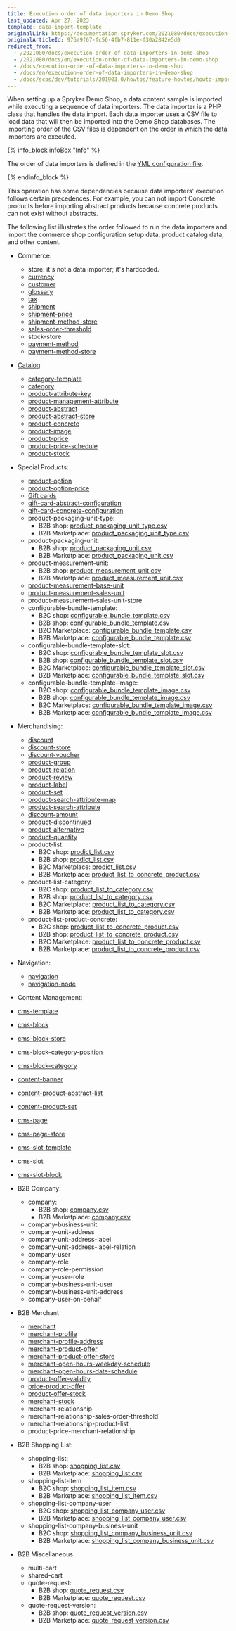 ```yaml
---
title: Execution order of data importers in Demo Shop
last_updated: Apr 27, 2023
template: data-import-template
originalLink: https://documentation.spryker.com/2021080/docs/execution-order-of-data-importers-in-demo-shop
originalArticleId: 976a9f67-fc56-4fb7-811e-f30a2842e5d0
redirect_from:
  - /2021080/docs/execution-order-of-data-importers-in-demo-shop
  - /2021080/docs/en/execution-order-of-data-importers-in-demo-shop
  - /docs/execution-order-of-data-importers-in-demo-shop
  - /docs/en/execution-order-of-data-importers-in-demo-shop
  - /docs/scos/dev/tutorials/201903.0/howtos/feature-howtos/howto-import-merchants-and-merchant-relations.html
---
```


When setting up a Spryker Demo Shop, a data content sample is imported while executing a sequence of data importers. The data importer is a PHP class that handles the data import. Each data importer uses a CSV file to load data that will then be imported into the Demo Shop databases. The importing order of the CSV files is dependent on the order in which the data importers are executed.

{% info_block infoBox "Info" %}

The order of data importers is defined in the [YML configuration file](/docs/scos/dev/data-import/{{page.version}}/importing-data-with-a-configuration-file.html).

{% endinfo_block %}

This operation has some dependencies because data importers' execution follows certain precedences. For example, you can not import Concrete products before importing abstract products because concrete products can not exist without abstracts.

The following list illustrates the order followed to run the data importers and import the commerce shop configuration setup data, product catalog data, and other content.

* Commerce:
  * store: it's not a data importer; it's hardcoded.
  * [currency](/docs/pbc/all/price-management/{{page.version}}/base-shop/import-and-export-data/file-details-currency.csv.html)
  * [customer](/docs/pbc/all/customer-relationship-management/{{page.version}}/file-details-customer.csv.html)
  * [glossary](/docs/scos/dev/data-import/{{page.version}}/data-import-categories/commerce-setup/file-details-glossary.csv.html)
  * [tax](/docs/pbc/all/tax-management/{{page.version}}/base-shop/import-and-export-data/import-tax-sets.html)
  * [shipment](/docs/pbc/all/carrier-management/{{page.version}}/base-shop/import-and-export-data/file-details-shipment.csv.html)
  * [shipment-price](/docs/pbc/all/carrier-management/{{page.version}}/base-shop/import-and-export-data/file-details-shipment-price.csv.html)
  * [shipment-method-store](/docs/pbc/all/carrier-management/{{page.version}}/base-shop/import-and-export-data/file-details-shipment-method-store.csv.html)
  * [sales-order-threshold](/docs/pbc/all/cart-and-checkout/{{page.version}}/base-shop/import-and-export-data/file-details-sales-order-threshold.csv.html)
  * stock-store
  * [payment-method](/docs/scos/dev/data-import/{{page.version}}/data-import-categories/commerce-setup/file-details-payment-method.csv.html)
  * [payment-method-store](/docs/scos/dev/data-import/{{page.version}}/data-import-categories/commerce-setup/file-details-payment-method-store.csv.html)

* [Catalog](/docs/pbc/all/product-information-management/{{page.version}}/base-shop/import-and-export-data/import-product-catalog-data.html):
  * [category-template](/docs/pbc/all/product-information-management/{{page.version}}/base-shop/import-and-export-data/categories-data-import/file-details-category-template.csv.html)
  * [category](/docs/pbc/all/product-information-management/{{page.version}}/base-shop/import-and-export-data/categories-data-import/file-details-category.csv.html)
  * [product-attribute-key](/docs/pbc/all/product-information-management/{{page.version}}/base-shop/import-and-export-data/products-data-import/file-details-product-attribute-key.csv.html)
  * [product-management-attribute](/docs/pbc/all/product-information-management/{{page.version}}/base-shop/import-and-export-data/products-data-import/file-details-product-management-attribute.csv.html)
  * [product-abstract](/docs/pbc/all/product-information-management/{{page.version}}/base-shop/import-and-export-data/products-data-import/file-details-product-abstract.csv.html)
  * [product-abstract-store](/docs/pbc/all/product-information-management/{{page.version}}/base-shop/import-and-export-data/products-data-import/file-details-product-abstract-store.csv.html)
  * [product-concrete](/docs/pbc/all/product-information-management/{{page.version}}/base-shop/import-and-export-data/products-data-import/file-details-product-concrete.csv.html)
  * [product-image](/docs/pbc/all/product-information-management/{{page.version}}/base-shop/import-and-export-data/products-data-import/file-details-product-image.csv.html)
  * [product-price](/docs/pbc/all/price-management/{{page.version}}/base-shop/import-and-export-data/file-details-product-price.csv.html)
  * [product-price-schedule](/docs/pbc/all/price-management/{{page.version}}/base-shop/import-and-export-data/file-details-product-price-schedule.csv.html)
  * [product-stock](/docs/pbc/all/warehouse-management-system/{{page.version}}/base-shop/import-data/file-details-product-stock.csv.html)
* Special Products:
  * [product-option](/docs/pbc/all/product-information-management/{{page.version}}/base-shop/import-and-export-data/product-options/file-details-product-option.csv.html)
  * [product-option-price](/docs/pbc/all/product-information-management/{{page.version}}/base-shop/import-and-export-data/product-options/file-details-product-option-price.csv.html)
  * [Gift cards](https://docs.spryker.com/docs/pbc/all/gift-cards/202212.0/import-and-export-data/import-of-gift-cards.html)
  * [gift-card-abstract-configuration](/docs/pbc/all/gift-cards/{{page.version}}/import-and-export-data/file-details-gift-card-abstract-configuration.csv.html)
  * [gift-card-concrete-configuration](/docs/pbc/all/gift-cards/{{page.version}}/import-and-export-data/file-details-gift-card-concrete-configuration.csv.html)
  * product-packaging-unit-type:
    * B2B shop: [product_packaging_unit_type.csv](https://github.com/spryker-shop/b2b-demo-shop/blob/master/data/import/common/common/product_packaging_unit_type.csv)
    * B2B Marketplace: [product_packaging_unit_type.csv](https://github.com/spryker-shop/b2b-demo-marketplace/blob/master/data/import/common/common/product_packaging_unit_type.csv)
  * product-packaging-unit:
    * B2B shop: [product_packaging_unit.csv](https://github.com/spryker-shop/b2b-demo-shop/blob/master/data/import/common/common/product_packaging_unit.csv)
    * B2B Marketplace: [product_packaging_unit.csv](https://github.com/spryker-shop/b2b-demo-marketplace/blob/master/data/import/common/common/product_packaging_unit.csv)
  * product-measurement-unit:
    * B2B shop: [product_measurement_unit.csv](https://github.com/spryker-shop/b2b-demo-shop/blob/master/data/import/common/common/product_measurement_unit.csv)
    * B2B Marketplace: [product_measurement_unit.csv](https://github.com/spryker-shop/b2b-demo-marketplace/blob/master/data/import/common/common/product_measurement_unit.csv)
  * [product-measurement-base-unit](https://github.com/spryker-shop/b2b-demo-marketplace/blob/master/data/import/common/common/product_measurement_base_unit.csv)
  * [product-measurement-sales-unit](https://github.com/spryker-shop/b2b-demo-marketplace/blob/master/data/import/common/common/product_measurement_sales_unit.csv)
  * product-measurement-sales-unit-store
  * configurable-bundle-template:
    * B2C shop: [configurable_bundle_template.csv](https://github.com/spryker-shop/b2c-demo-shop/blob/master/data/import/common/common/configurable_bundle_template.csv)
    * B2B shop: [configurable_bundle_template.csv](https://github.com/spryker-shop/b2b-demo-shop/blob/master/data/import/common/common/configurable_bundle_template.csv)
    * B2C Marketplace: [configurable_bundle_template.csv](https://github.com/spryker-shop/b2c-demo-marketplace/blob/master/data/import/common/common/configurable_bundle_template.csv)
    * B2B Marketplace: [configurable_bundle_template.csv](https://github.com/spryker-shop/b2b-demo-marketplace/blob/master/data/import/common/common/configurable_bundle_template.csv)
  * configurable-bundle-template-slot:
    * B2C shop: [configurable_bundle_template_slot.csv](https://github.com/spryker-shop/b2c-demo-shop/blob/master/data/import/common/common/configurable_bundle_template_slot.csv)
    * B2B shop: [configurable_bundle_template_slot.csv](https://github.com/spryker-shop/b2b-demo-shop/blob/master/data/import/common/common/configurable_bundle_template_slot.csv)
    * B2C Marketplace: [configurable_bundle_template_slot.csv](https://github.com/spryker-shop/b2c-demo-marketplace/blob/master/data/import/common/common/configurable_bundle_template_slot.csv)
    * B2B Marketplace: [configurable_bundle_template_slot.csv](https://github.com/spryker-shop/b2b-demo-marketplace/blob/master/data/import/common/common/configurable_bundle_template_slot.csv)
  * configurable-bundle-template-image:
    * B2C shop: [configurable_bundle_template_image.csv](https://github.com/spryker-shop/b2c-demo-shop/blob/master/data/import/common/common/configurable_bundle_template_image.csv)
    * B2B shop: [configurable_bundle_template_image.csv](https://github.com/spryker-shop/b2b-demo-shop/blob/master/data/import/common/common/configurable_bundle_template_image)
    * B2C Marketplace: [configurable_bundle_template_image.csv](https://github.com/spryker-shop/b2c-demo-marketplace/blob/master/data/import/common/common/configurable_bundle_template_image.csv)
    * B2B Marketplace: [configurable_bundle_template_image.csv](https://github.com/spryker-shop/b2b-demo-marketplace/blob/master/data/import/common/common/configurable_bundle_template_image.csv)
* Merchandising:
  * [discount](/docs/pbc/all/discount-management/{{page.version}}/base-shop/import-and-export-data/file-details-discount.csv.html)
  * [discount-store](/docs/pbc/all/discount-management/{{page.version}}/base-shop/import-and-export-data/file-details-discount-store.csv.html)
  * [discount-voucher](/docs/pbc/all/discount-management/{{page.version}}/base-shop/import-and-export-data/file-details-discount-voucher.csv.html)
  * [product-group](/docs/pbc/all/product-information-management/{{page.version}}/base-shop/import-and-export-data/file-details-product-group.csv.html)
  * [product-relation](/docs/pbc/all/product-relationship-management/{{page.version}}/file-details-product-relation.csv.html)
  * [product-review](/docs/pbc/all/ratings-reviews/{{page.version}}/import-and-export-data/file-details-product-review.csv.html)
  * [product-label](/docs/pbc/all/product-information-management/{{page.version}}/base-shop/import-and-export-data/file-details-product-label.csv.html)
  * [product-set](/docs/pbc/all/content-management-system/{{page.version}}/import-and-export-data/file-details-product-set.csv.html)
  * [product-search-attribute-map](/docs/pbc/all/search/{{page.version}}/import-data/file-details-product-search-attribute-map.csv.html)
  * [product-search-attribute](/docs/pbc/all/search/{{page.version}}/import-data/file-details-product-search-attribute.csv.html)
  * [discount-amount](/docs/pbc/all/discount-management/{{page.version}}/base-shop/import-and-export-data/file-details-discount-amount.csv.html)
  * [product-discontinued](/docs/pbc/all/product-information-management/{{page.version}}/base-shop/import-and-export-data/file-details-product-discontinued.csv.html)
  * [product-alternative](/docs/pbc/all/product-information-management/{{page.version}}/base-shop/import-and-export-data/file-details-product-alternative.csv.html)
  * [product-quantity](/docs/pbc/all/cart-and-checkout/{{page.version}}/base-shop/import-and-export-data/file-details-product-quantity.csv.html)
  * product-list:
    * B2C shop: [prodict_list.csv](https://github.com/spryker-shop/b2c-demo-shop/blob/master/data/import/common/common/product_list.csv)
    * B2B shop: [prodict_list.csv](https://github.com/spryker-shop/b2b-demo-shop/blob/master/data/import/common/common/product_list.csv)
    * B2C Marketplace: [prodict_list.csv](https://github.com/spryker-shop/b2c-demo-marketplace/blob/master/data/import/common/common/product_list.csv)
    * B2B Marketplace: [product_list_to_concrete_product.csv](https://github.com/spryker-shop/b2b-demo-marketplace/blob/master/data/import/common/common/product_list_to_concrete_product.csv)
  * product-list-category:
    * B2C shop: [product_list_to_category.csv](https://github.com/spryker-shop/b2c-demo-shop/blob/master/data/import/common/common/product_list_to_category.csv)
    * B2B shop: [product_list_to_category.csv](https://github.com/spryker-shop/b2b-demo-shop/blob/master/data/import/common/common/product_list_to_category.csv)
    * B2C Marketplace: [product_list_to_category.csv](https://github.com/spryker-shop/b2c-demo-marketplace/blob/master/data/import/common/common/product_list_to_category.csv)
    * B2B Marketplace: [product_list_to_category.csv](https://github.com/spryker-shop/b2b-demo-marketplace/blob/master/data/import/common/common/product_list_to_category.csv)
  * product-list-product-concrete:
    * B2C shop: [product_list_to_concrete_product.csv](https://github.com/spryker-shop/b2c-demo-shop/blob/master/data/import/common/common/product_list_to_concrete_product.csv)
    * B2B shop: [product_list_to_concrete_product.csv](https://github.com/spryker-shop/b2b-demo-shop/blob/master/data/import/common/common/product_list_to_concrete_product.csv)
    * B2C Marketplace: [product_list_to_concrete_product.csv](https://github.com/spryker-shop/b2c-demo-marketplace/blob/master/data/import/common/common/product_list_to_concrete_product.csv)
    * B2B Marketplace: [product_list_to_concrete_product.csv](https://github.com/spryker-shop/b2b-demo-marketplace/blob/master/data/import/common/common/product_list_to_concrete_product.csv)
* Navigation:
  * [navigation](/docs/pbc/all/content-management-system/{{page.version}}/import-and-export-data/file-details-navigation.csv.html)
  * [navigation-node](/docs/pbc/all/content-management-system/{{page.version}}/import-and-export-data/file-details-navigation-node.csv.html)
* Content Management:
* [cms-template](/docs/pbc/all/content-management-system/{{page.version}}/import-and-export-data/file-details-cms-template.csv.html)
* [cms-block](/docs/pbc/all/content-management-system/{{page.version}}/import-and-export-data/file-details-cms-block.csv.html)
* [cms-block-store](/docs/pbc/all/content-management-system/{{page.version}}/import-and-export-data/file-details-cms-block-store.csv.html)
* [cms-block-category-position](/docs/pbc/all/content-management-system/{{page.version}}/import-and-export-data/file-details-cms-block-category-postion.csv.html)
* [cms-block-category](/docs/pbc/all/content-management-system/{{page.version}}/import-and-export-data/file-details-cms-block-category.csv.html)
* [content-banner](/docs/pbc/all/content-management-system/{{page.version}}/import-and-export-data/file-details-content-banner.csv.html)
* [content-product-abstract-list](/docs/pbc/all/content-management-system/{{page.version}}/import-and-export-data/file-details-content-product-abstract-list.csv.html)
* [content-product-set](/docs/pbc/all/content-management-system/{{page.version}}/import-and-export-data/file-details-content-product-set.csv.html)
* [cms-page](/docs/pbc/all/content-management-system/{{page.version}}/import-and-export-data/file-details-cms-page.csv.html)
* [cms-page-store](/docs/pbc/all/content-management-system/{{page.version}}/import-and-export-data/file-details-cms-page-store.csv.html)
* [cms-slot-template](/docs/pbc/all/content-management-system/{{page.version}}/import-and-export-data/file-details-cms-slot-template.csv.html)
* [cms-slot](/docs/pbc/all/content-management-system/{{page.version}}/import-and-export-data/file-details-cms-slot.csv.html)
* [cms-slot-block](/docs/pbc/all/content-management-system/{{page.version}}/import-and-export-data/file-details-cms-slot-block.csv.html)
* B2B Company:
  * company:
    * B2B shop: [company.csv](https://github.com/spryker-shop/b2b-demo-shop/blob/master/data/import/common/common/company.csv)
    * B2B Marketplace: [company.csv](https://github.com/spryker-shop/b2b-demo-marketplace/blob/master/data/import/common/common/company.csv)
  * company-business-unit
  * company-unit-address
  * company-unit-address-label
  * company-unit-address-label-relation
  * company-user
  * company-role
  * company-role-permission
  * company-user-role
  * company-business-unit-user
  * company-business-unit-address
  * company-user-on-behalf
* B2B Merchant
  * [merchant](/docs/pbc/all/merchant-management/{{page.version}}/marketplace/import-data/file-details-merchant.csv.html)
  * [merchant-profile](/docs/pbc/all/merchant-management/{{page.version}}/marketplace/import-data/file-details-merchant-profile.csv.html)
  * [merchant-profile-address](/docs/pbc/all/merchant-management/{{page.version}}/marketplace/import-data/file-details-merchant-profile-address.csv.html)
  * [merchant-product-offer](/docs/pbc/all/offer-management/{{site.version}}/marketplace/import-and-export-data/import-file-details-merchant-product-offer.csv.html)
  * [merchant-product-offer-store](/docs/pbc/all/offer-management/{{page.version}}/marketplace/import-and-export-data/import-file-details-merchant-product-offer-store.csv.html)
  * [merchant-open-hours-weekday-schedule](/docs/marketplace/dev/data-import/202204.0/file-details-merchant-open-hours-week-day-schedule.csv.html)
  * [merchant-open-hours-date-schedule](/docs/pbc/all/merchant-management/{{page.version}}/marketplace/import-data/file-details-merchant-open-hours-date-schedule.csv.html)
  * [product-offer-validity](/docs/pbc/all/offer-management/{{page.version}}/marketplace/import-and-export-data/import-file-details-product-offer-validity.csv.html)
  * [price-product-offer](/docs/pbc/all/price-management/{{page.version}}/marketplace/import-and-export-data/file-details-price-product-offer.csv.html)
  * [product-offer-stock](/docs/pbc/all/warehouse-management-system/{{page.version}}/marketplace/import-data/file-details-product-offer-stock.csv.html)
  * [merchant-stock](/docs/pbc/all/merchant-management/{{page.version}}/marketplace/import-data/file-details-merchant-stock.csv.html)
  * merchant-relationship
  * merchant-relationship-sales-order-threshold
  * merchant-relationship-product-list
  * product-price-merchant-relationship
* B2B Shopping List:
  * shopping-list:
    * B2B shop: [shopping_list.csv](https://github.com/spryker-shop/b2b-demo-shop/blob/master/data/import/common/common/shopping_list.csv)
    * B2B Marketplace: [shopping_list.csv](https://github.com/spryker-shop/b2b-demo-marketplace/blob/master/data/import/common/common/shopping_list.csv)
  * shopping-list-item
    * B2C shop: [shopping_list_item.csv](https://github.com/spryker-shop/b2b-demo-shop/blob/master/data/import/common/common/shopping_list_item.csv)
    * B2B Marketplace: [shopping_list_item.csv](https://github.com/spryker-shop/b2b-demo-marketplace/blob/master/data/import/common/common/shopping_list_item.csv)
  * shopping-list-company-user
    * B2C shop: [shopping_list_company_user.csv](https://github.com/spryker-shop/b2b-demo-shop/blob/master/data/import/common/common/shopping_list_company_user.csv)
    * B2B Marketplace: [shopping_list_company_user.csv](https://github.com/spryker-shop/b2b-demo-marketplace/blob/master/data/import/common/common/shopping_list_company_user.csv)
  * shopping-list-company-business-unit
    * B2C shop: [shopping_list_company_business_unit.csv](https://github.com/spryker-shop/b2b-demo-shop/blob/master/data/import/common/common/shopping_list_company_business_unit.csv)
    * B2B Marketplace: [shopping_list_company_business_unit.csv](https://github.com/spryker-shop/b2b-demo-marketplace/blob/master/data/import/common/common/shopping_list_company_business_unit.csv)
* B2B Miscellaneous
  * multi-cart
  * shared-cart
  * quote-request:
    * B2B shop: [quote_request.csv](https://github.com/spryker-shop/b2b-demo-shop/blob/master/data/import/common/common/quote_request.csv)
    * B2B Marketplace: [quote_request.csv](https://github.com/spryker-shop/b2b-demo-marketplace/blob/master/data/import/common/common/quote_request.csv)
  * quote-request-version:
    * B2B shop: [quote_request_version.csv](https://github.com/spryker-shop/b2b-demo-shop/blob/master/data/import/common/common/quote_request_version.csv)
    * B2B Marketplace: [quote_request_version.csv](https://github.com/spryker-shop/b2b-demo-marketplace/blob/master/data/import/common/common/quote_request_version.csv)
